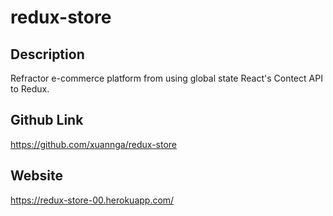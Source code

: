 # redux-store

## Description
Refractor e-commerce platform from using global state React's Contect API to Redux.
 
## Github Link
https://github.com/xuannga/redux-store

## Website
https://redux-store-00.herokuapp.com/


